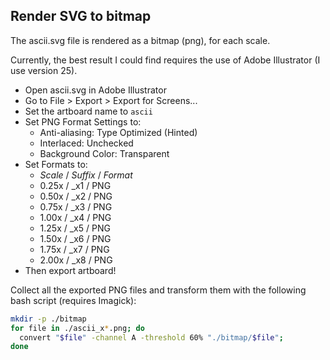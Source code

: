 ## Render SVG to bitmap

The ascii.svg file is rendered as a bitmap (png), for each scale.

Currently, the best result I could find requires the use of Adobe Illustrator
(I use version 25).

- Open ascii.svg in Adobe Illustrator
- Go to File > Export > Export for Screens...
- Set the artboard name to `ascii`
- Set PNG Format Settings to:
    - Anti-aliasing: Type Optimized (Hinted)
    - Interlaced: Unchecked
    - Background Color: Transparent
- Set Formats to:
    - *Scale* / *Suffix* / *Format*
    - 0.25x / _x1 / PNG
    - 0.50x / _x2 / PNG
    - 0.75x / _x3 / PNG
    - 1.00x / _x4 / PNG
    - 1.25x / _x5 / PNG
    - 1.50x / _x6 / PNG
    - 1.75x / _x7 / PNG
    - 2.00x / _x8 / PNG
- Then export artboard!

Collect all the exported PNG files and transform them with the following bash
script (requires Imagick):
```bash
mkdir -p ./bitmap
for file in ./ascii_x*.png; do
  convert "$file" -channel A -threshold 60% "./bitmap/$file";
done
```
